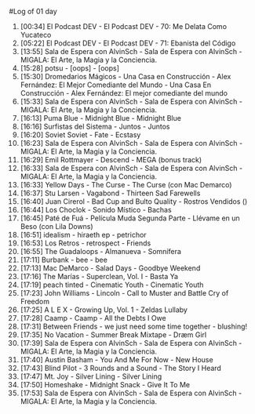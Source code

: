 #Log of 01 day

1. [00:34] El Podcast DEV - El Podcast DEV - 70: Me Delata Como Yucateco
1. [05:22] El Podcast DEV - El Podcast DEV - 71: Ebanista del Código
1. [13:55] Sala de Espera con AlvinSch - Sala de Espera con AlvinSch - MIGALA: El Arte, la Magia y la Conciencia.
1. [15:28] potsu - [oops] - [oops]
1. [15:30] Dromedarios Mágicos - Una Casa en Construcción - Alex Fernández: El Mejor Comediante del Mundo - Una Casa En Construcción - Alex Fernández: El mejor comediante del mundo
1. [15:33] Sala de Espera con AlvinSch - Sala de Espera con AlvinSch - MIGALA: El Arte, la Magia y la Conciencia.
1. [16:13] Puma Blue - Midnight Blue - Midnight Blue
1. [16:16] Surfistas del Sistema - Juntos - Juntos
1. [16:20] Soviet Soviet - Fate - Ecstasy
1. [16:23] Sala de Espera con AlvinSch - Sala de Espera con AlvinSch - MIGALA: El Arte, la Magia y la Conciencia.
1. [16:29] Emil Rottmayer - Descend - MEGA (bonus track)
1. [16:33] Sala de Espera con AlvinSch - Sala de Espera con AlvinSch - MIGALA: El Arte, la Magia y la Conciencia.
1. [16:33] Yellow Days - The Curse - The Curse (con Mac Demarco)
1. [16:37] Stu Larsen - Vagabond - Thirteen Sad Farewells
1. [16:40] Juan Cirerol - Bad Cup and Bulto Quality - Rostros Vendidos ()
1. [16:44] Los Choclok - Sonido Místico - Bachas
1. [16:45] Paté de Fuá - Película Muda Segunda Parte - Llévame en un Beso (con Lila Downs)
1. [16:51] idealism - hiraeth ep - petrichor
1. [16:53] Los Retros - retrospect - Friends
1. [16:55] The Guadaloops - Almanueva - Somnífera
1. [17:11] Burbank - bee - bee
1. [17:13] Mac DeMarco - Salad Days - Goodbye Weekend
1. [17:16] The Marías - Superclean, Vol. I - Basta Ya
1. [17:19] peach tinted - Cinematic Youth - Cinematic Youth
1. [17:23] John Williams - Lincoln - Call to Muster and Battle Cry of Freedom
1. [17:25] A L E X - Growing Up, Vol. 1 - Zeldas Lullaby
1. [17:28] Caamp - Caamp - All the Debts I Owe
1. [17:31] Between Friends - we just need some time together - blushing!
1. [17:35] No Vacation - Summer Break Mixtape - Dræm Girl
1. [17:39] Sala de Espera con AlvinSch - Sala de Espera con AlvinSch - MIGALA: El Arte, la Magia y la Conciencia.
1. [17:40] Austin Basham - You And Me For Now - New House
1. [17:43] Blind Pilot - 3 Rounds and a Sound - The Story I Heard
1. [17:47] Mt. Joy - Silver Lining - Silver Lining
1. [17:50] Homeshake - Midnight Snack - Give It To Me
1. [17:53] Sala de Espera con AlvinSch - Sala de Espera con AlvinSch - MIGALA: El Arte, la Magia y la Conciencia.
